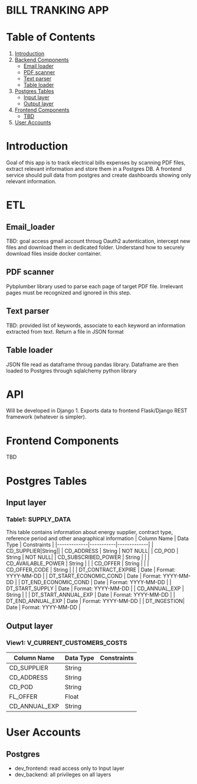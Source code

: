 # BILL TRANKING APP

# Table of Contents

1. [Introduction](#introduction)
2. [Backend Components](#Backend-Components)
   - [Email loader](#Email-loader)
   - [PDF scanner](#PDF-scanner)
   - [Text parser](#Text-parser)
   - [Table loader](#Table-loader)
4. [Postgres Tables](#Postgres-Tables)
   - [Input layer](#Input-layer)
   - [Output layer](#Output-layer)
6. [Frontend Components](#getting-started)
   - [TBD](#installation)
7. [User Accounts](#User-Accounts)

# Introduction
Goal of this app is to track electrical bills expenses by scanning PDF files, extract relevant information and store them in a Postgres DB.
A frontend service should pull data from postgres and create dashboards showing only relevant information.

# ETL

## Email_loader
TBD: goal access gmail account throug Oauth2 autentication, intercept new files and download them in dedicated folder. Understand how to securely download files inside docker container.

## PDF scanner
Pybplumber library used to parse each page of target PDF file. Irrelevant pages must be recognized and ignored in this step.

## Text parser
TBD: provided list of keywords, associate to each keyword an information extracted from text. Return a file in JSON format

## Table loader
JSON file read as dataframe throug pandas library. Dataframe are then loaded to Postgres through sqlalchemy python library

# API 
Will be developed in Django
1. 
Exports data to frontend Flask/Django REST framework (whatever is simpler).

# Frontend Components
TBD

# Postgres Tables
## Input layer
### Table1: SUPPLY_DATA
This table contains information about energy supplier, contract type, reference period and other anagraphical information
| Column Name | Data Type | Constraints |
|-------------|-----------|-------------|
| CD_SUPPLIER|String||
| CD_ADDRESS | String | NOT NULL|
| CD_POD | String | NOT NULL|
| CD_SUBSCRIBED_POWER | String | |
| CD_AVAILABLE_POWER | String | |
| CD_OFFER | String | |
| CD_OFFER_CODE | String | |
| DT_CONTRACT_EXPIRE | Date | Format: YYYY-MM-DD |
| DT_START_ECONOMIC_COND | Date | Format: YYYY-MM-DD |
| DT_END_ECONOMIC_COND | Date | Format: YYYY-MM-DD |
| DT_START_SUPPLY | Date | Format: YYYY-MM-DD |
| CD_ANNUAL_EXP | String | |
| DT_START_ANNUAL_EXP | Date | Format: YYYY-MM-DD |
| DT_END_ANNUAL_EXP | Date | Format: YYYY-MM-DD |
| DT_INGESTION| Date | Format: YYYY-MM-DD |

## Output layer
### View1: V_CURRENT_CUSTOMERS_COSTS
| Column Name | Data Type | Constraints |
|-------------|-----------|-------------|
| CD_SUPPLIER|String||
| CD_ADDRESS | String ||
| CD_POD | String | |
| FL_OFFER | Float | |
| CD_ANNUAL_EXP | String | |

# User Accounts
## Postgres
* dev_frontend: read access only to Input layer
* dev_backend: all privileges on all layers
